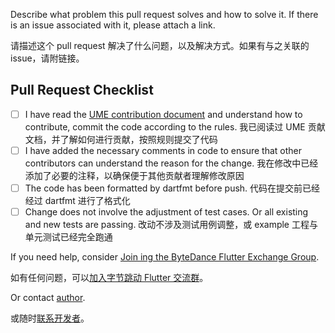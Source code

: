 
Describe what problem this pull request solves and how to solve it. If there is an issue associated with it, please attach a link.

请描述这个 pull request 解决了什么问题，以及解决方式。如果有与之关联的 issue，请附链接。

## Pull Request Checklist

- [ ] I have read the [UME contribution document](../CONTRIBUTING.md) and understand how to contribute, commit the code according to the rules. 我已阅读过 UME 贡献文档，并了解如何进行贡献，按照规则提交了代码
- [ ] I have added the necessary comments in code to ensure that other contributors can understand the reason for the change. 我在修改中已经添加了必要的注释，以确保便于其他贡献者理解修改原因
- [ ] The code has been formatted by dartfmt before push. 代码在提交前已经经过 dartfmt 进行了格式化
- [ ] Change does not involve the adjustment of test cases. Or all existing and new tests are passing. 改动不涉及测试用例调整，或 example 工程与单元测试已经完全跑通

If you need help, consider [Join ing the ByteDance Flutter Exchange Group](https://applink.feishu.cn/client/chat/chatter/add_by_link?link_token=67au2f75-3783-41b0-8868-0fc0178f1fd8).

如有任何问题，可以[加入字节跳动 Flutter 交流群](https://applink.feishu.cn/client/chat/chatter/add_by_link?link_token=67au2f75-3783-41b0-8868-0fc0178f1fd8)。

Or contact [author](mailto:sunkai.dev@bytedance.com).

或随时[联系开发者](mailto:sunkai.dev@bytedance.com)。
